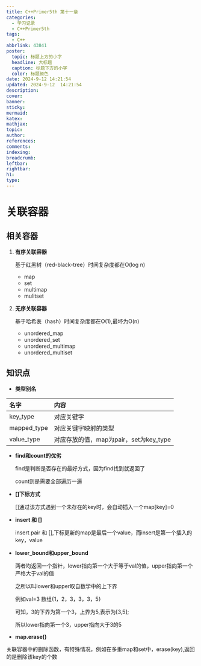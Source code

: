 ```yaml
---
title: C++Primer5th 第十一章
categories:
  - 学习记录
  - C++Primer5th
tags:
  - C++
abbrlink: 43841
poster:
  topic: 标题上方的小字
  headline: 大标题
  caption: 标题下方的小字
  color: 标题颜色
date: 2024-9-12 14:21:54
updated: 2024-9-12  14:21:54
description:
cover:
banner:
sticky:
mermaid:
katex:
mathjax:
topic:
author:
references:
comments:
indexing:
breadcrumb:
leftbar:
rightbar:
h1:
type:
---
```


# 关联容器

## 相关容器

1. **有序关联容器**

   基于红黑树（red-black-tree）时间复杂度都在O(log n)

   * map
   * set
   * multimap
   * mulitset

2. **无序关联容器**

   基于哈希表（hash）时间复杂度都在O(1),最坏为O(n)

   * unordered_map
   * unordered_set
   * unordered_multimap
   * unordered_multiset

## 知识点

* **类型别名**

| 名字        | 内容                                   |
| :---------- | :------------------------------------- |
| key_type    | 对应关键字                             |
| mapped_type | 对应关键字映射的类型                   |
| value_type  | 对应存放的值，map为pair，set为key_type |



* **find和count的优劣**

  find是判断是否存在的最好方式，因为find找到就返回了

  count则是需要全部遍历一遍

  

* **[]下标方式**

  []通过该方式遇到一个未存在的key时，会自动插入一个map[key]=0

  

* **insert 和 []**

  insert pair 和 [],下标更新的map是最后一个value，而insert是第一个插入的key，value

  

* **lower_bound和upper_bound**

  两者均返回一个指针，lower指向第一个大于等于val的值，upper指向第一个严格大于val的值

  之所以叫lower和upper取自数学中的上下界

  例如val=3 数组{1，2，3，3，3，5}

  可知，3的下界为第一个3，上界为5,表示为[3,5];

  所以lower指向第一个3，upper指向大于3的5

  

*  **map.erase()**

  关联容器中的删除函数，有特殊情况，例如在多重map和set中，erase(key),返回的是删除该key的个数

## 

